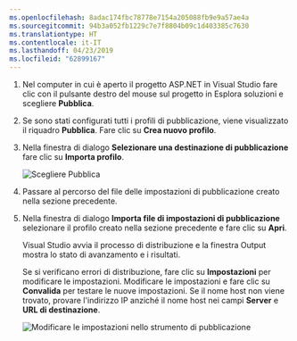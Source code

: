 ```yaml
---
ms.openlocfilehash: 8adac174fbc78778e7154a205088fb9e9a57ae4a
ms.sourcegitcommit: 94b3a052fb1229c7e7f8804b09c1d403385c7630
ms.translationtype: HT
ms.contentlocale: it-IT
ms.lasthandoff: 04/23/2019
ms.locfileid: "62899167"
---
```


1. Nel computer in cui è aperto il progetto ASP.NET in Visual Studio fare clic con il pulsante destro del mouse sul progetto in Esplora soluzioni e scegliere **Pubblica**.

1. Se sono stati configurati tutti i profili di pubblicazione, viene visualizzato il riquadro **Pubblica**. Fare clic su **Crea nuovo profilo**.

1. Nella finestra di dialogo **Selezionare una destinazione di pubblicazione** fare clic su **Importa profilo**.

    ![Scegliere Pubblica](../../deployment/media/tutorial-publish-tool-import-profile.png)

1. Passare al percorso del file delle impostazioni di pubblicazione creato nella sezione precedente.

1. Nella finestra di dialogo **Importa file di impostazioni di pubblicazione** selezionare il profilo creato nella sezione precedente e fare clic su **Apri**.

    Visual Studio avvia il processo di distribuzione e la finestra Output mostra lo stato di avanzamento e i risultati.

    Se si verificano errori di distribuzione, fare clic su **Impostazioni** per modificare le impostazioni. Modificare le impostazioni e fare clic su **Convalida** per testare le nuove impostazioni. Se il nome host non viene trovato, provare l'indirizzo IP anziché il nome host nei campi **Server** e **URL di destinazione**.

    ![Modificare le impostazioni nello strumento di pubblicazione](../../deployment/media/tutorial-configure-publish-settings-in-tool.png)
